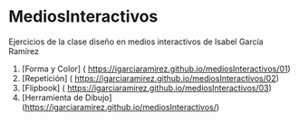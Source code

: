 # MediosInteractivos
Ejercicios de la clase diseño en medios interactivos de Isabel García Ramírez
1. [Forma y Color] ( https://igarciaramirez.github.io/mediosInteractivos/01)
2. [Repetición] ( https://igarciaramirez.github.io/mediosInteractivos/02)
3. [Flipbook] ( https://igarciaramirez.github.io/mediosInteractivos/03)
4. [Herramienta de Dibujo] (https://igarciaramirez.github.io/mediosInteractivos/)
